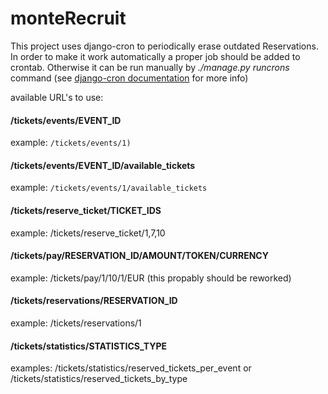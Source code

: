 # monteRecruit

This project uses django-cron to periodically erase outdated Reservations.
In order to make it work automatically a proper job should be added to crontab.
Otherwise it can be run manually by *./manage.py runcrons* command
(see [django-cron documentation](https://django-cron.readthedocs.io/en/latest/installation.html) for more info)

available URL's to use:
#### /tickets/events/EVENT_ID
example: `/tickets/events/1)`


#### /tickets/events/EVENT_ID/available_tickets
example: `/tickets/events/1/available_tickets`


#### /tickets/reserve_ticket/TICKET_IDS
example: /tickets/reserve_ticket/1,7,10


#### /tickets/pay/RESERVATION_ID/AMOUNT/TOKEN/CURRENCY
example: /tickets/pay/1/10/1/EUR
(this propably should be reworked)


#### /tickets/reservations/RESERVATION_ID
example: /tickets/reservations/1


#### /tickets/statistics/STATISTICS_TYPE
examples:
/tickets/statistics/reserved_tickets_per_event
or
/tickets/statistics/reserved_tickets_by_type
